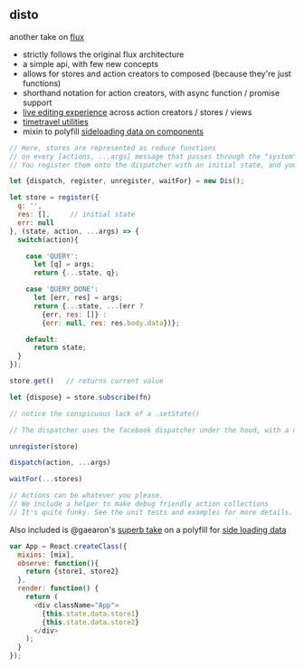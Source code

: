 disto
---
another take on [flux](http://facebook.github.io/flux)

- strictly follows the original flux architecture
- a simple api, with few new concepts
- allows for stores and action creators to composed (because they're just functions)
- shorthand notation for action creators, with async function / promise support
- [live editing experience](https://github.com/threepointone/disto-hot-loader) across action creators / stores / views
- [timetravel utilities](https://github.com/threepointone/disto-example/blob/master/_rest/record.js)
- mixin to polyfill [sideloading data on components](https://github.com/facebook/react/issues/3398)

```js
// Here, stores are represented as reduce functions
// on every [actions, ...args] message that passes through the "system".
// You register them onto the dispatcher with an initial state, and you're good to go.

let {dispatch, register, unregister, waitFor} = new Dis();

let store = register({
  q: '',
  res: [],     // initial state
  err: null
}, (state, action, ...args) => {
  switch(action){

    case 'QUERY':
      let [q] = args;
      return {...state, q};

    case 'QUERY_DONE':
      let [err, res] = args;
      return {...state, ...(err ?
        {err, res: []} :
        {err: null, res: res.body.data})};

    default:
      return state;
  }
});

store.get()   // returns current value

let {dispose} = store.subscribe(fn)

// notice the conspicuous lack of a .setState()

// The dispatcher uses the facebook dispatcher under the hood, with a nicer api for these stores.

unregister(store)

dispatch(action, ...args)

waitFor(...stores)

// Actions can be whatever you please.
// We include a helper to make debug friendly action collections
// It's quite funky. See the unit tests and examples for more details.

```

Also included is @gaearon's [superb take](https://gist.github.com/gaearon/7d94c9f38fdd34a6e690) on a polyfill for [side loading data](https://github.com/facebook/react/issues/3398)
```js
var App = React.createClass({
  mixins: [mix],
  observe: function(){
    return {store1, store2}
  },
  render: function() {
    return (
      <div className="App">
        {this.state.data.store1}
        {this.state.data.store2}
      </div>
    );
  }
});
```

